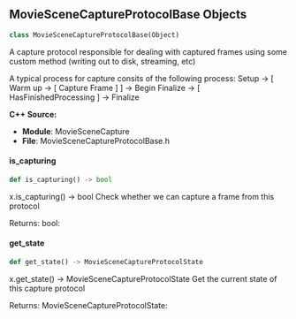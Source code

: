 ## MovieSceneCaptureProtocolBase Objects

```python
class MovieSceneCaptureProtocolBase(Object)
```

A capture protocol responsible for dealing with captured frames using some custom method (writing out to disk, streaming, etc)

A typical process for capture consits of the following process:
    Setup -> [ Warm up -> [ Capture Frame ] ] -> Begin Finalize -> [ HasFinishedProcessing ] -> Finalize

**C++ Source:**

- **Module**: MovieSceneCapture
- **File**: MovieSceneCaptureProtocolBase.h

<a id="unreal.MovieSceneCaptureProtocolBase.is_capturing"></a>

#### is_capturing

```python
def is_capturing() -> bool
```

x.is_capturing() -> bool
Check whether we can capture a frame from this protocol

Returns:
    bool:

<a id="unreal.MovieSceneCaptureProtocolBase.get_state"></a>

#### get_state

```python
def get_state() -> MovieSceneCaptureProtocolState
```

x.get_state() -> MovieSceneCaptureProtocolState
Get the current state of this capture protocol

Returns:
    MovieSceneCaptureProtocolState:

<a id="unreal.MovieSceneAudioCaptureProtocolBase"></a>